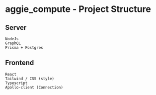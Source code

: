 # aggie_compute - Project Structure

## Server

    NodeJs
    GraphQL
    Prisma + Postgres

## Frontend

    React
    Tailwind / CSS (style)
    Typescript
    Apollo-client (Connection)
